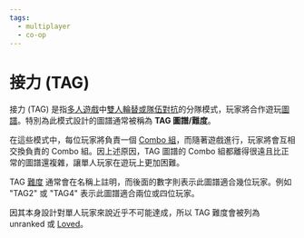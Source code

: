 ```yaml
---
tags:
  - multiplayer
  - co-op
---
```


# 接力 (TAG)

接力 (TAG) 是指[多人遊戲](/wiki/Client/Interface/Multiplayer)中[雙人輪替或隊伍對抗](/wiki/Client/Interface/Multiplayer#tag-co-op-/-tag-team-vs)的分隊模式，玩家將合作遊玩[圖譜](/wiki/Beatmap)。特別為此模式設計的圖譜通常被稱為 **TAG 圖譜/難度**。

在這些模式中，每位玩家將負責一個 [Combo 組](/wiki/Beatmapping/Combo)，而隨著遊戲進行，玩家將會互相交換負責的 Combo 組。因上述原因，TAG 圖譜的 Combo 組都離得很遠且比正常的圖譜還複雜，讓單人玩家在遊玩上更加困難。

TAG [難度](/wiki/Beatmap/Difficulty) 通常會在名稱上註明，而後面的數字則表示此圖譜適合幾位玩家。例如 "TAG2" 或 "TAG4" 表示此圖譜適合兩位或四位玩家。

因其本身設計對單人玩家來說近乎不可能達成，所以 TAG 難度會被列為 unranked 或 [Loved](/wiki/Beatmap/Category#loved)。
